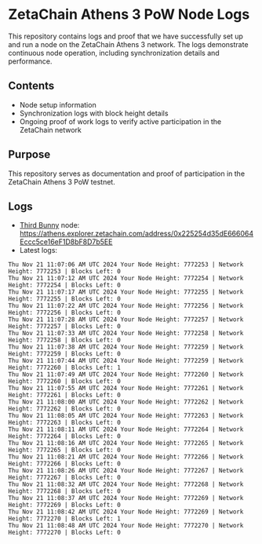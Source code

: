 # ZetaChain Athens 3 PoW Node Logs
This repository contains logs and proof that we have successfully set up and run a node on the ZetaChain Athens 3 network. The logs demonstrate continuous node operation, including synchronization details and performance.

## Contents
- Node setup information
- Synchronization logs with block height details
- Ongoing proof of work logs to verify active participation in the ZetaChain network

## Purpose
This repository serves as documentation and proof of participation in the ZetaChain Athens 3 PoW testnet.

## Logs

- [Third Bunny](https://thirdbunny.xyz/) node: https://athens.explorer.zetachain.com/address/0x225254d35dE666064Eccc5ce16eF1D8bF8D7b5EE
- Latest logs:
```
Thu Nov 21 11:07:06 AM UTC 2024 Your Node Height: 7772253 | Network Height: 7772253 | Blocks Left: 0
Thu Nov 21 11:07:12 AM UTC 2024 Your Node Height: 7772254 | Network Height: 7772254 | Blocks Left: 0
Thu Nov 21 11:07:17 AM UTC 2024 Your Node Height: 7772255 | Network Height: 7772255 | Blocks Left: 0
Thu Nov 21 11:07:22 AM UTC 2024 Your Node Height: 7772256 | Network Height: 7772256 | Blocks Left: 0
Thu Nov 21 11:07:28 AM UTC 2024 Your Node Height: 7772257 | Network Height: 7772257 | Blocks Left: 0
Thu Nov 21 11:07:33 AM UTC 2024 Your Node Height: 7772258 | Network Height: 7772258 | Blocks Left: 0
Thu Nov 21 11:07:38 AM UTC 2024 Your Node Height: 7772259 | Network Height: 7772259 | Blocks Left: 0
Thu Nov 21 11:07:44 AM UTC 2024 Your Node Height: 7772259 | Network Height: 7772260 | Blocks Left: 1
Thu Nov 21 11:07:49 AM UTC 2024 Your Node Height: 7772260 | Network Height: 7772260 | Blocks Left: 0
Thu Nov 21 11:07:55 AM UTC 2024 Your Node Height: 7772261 | Network Height: 7772261 | Blocks Left: 0
Thu Nov 21 11:08:00 AM UTC 2024 Your Node Height: 7772262 | Network Height: 7772262 | Blocks Left: 0
Thu Nov 21 11:08:05 AM UTC 2024 Your Node Height: 7772263 | Network Height: 7772263 | Blocks Left: 0
Thu Nov 21 11:08:11 AM UTC 2024 Your Node Height: 7772264 | Network Height: 7772264 | Blocks Left: 0
Thu Nov 21 11:08:16 AM UTC 2024 Your Node Height: 7772265 | Network Height: 7772265 | Blocks Left: 0
Thu Nov 21 11:08:21 AM UTC 2024 Your Node Height: 7772266 | Network Height: 7772266 | Blocks Left: 0
Thu Nov 21 11:08:26 AM UTC 2024 Your Node Height: 7772267 | Network Height: 7772267 | Blocks Left: 0
Thu Nov 21 11:08:32 AM UTC 2024 Your Node Height: 7772268 | Network Height: 7772268 | Blocks Left: 0
Thu Nov 21 11:08:37 AM UTC 2024 Your Node Height: 7772269 | Network Height: 7772269 | Blocks Left: 0
Thu Nov 21 11:08:42 AM UTC 2024 Your Node Height: 7772269 | Network Height: 7772270 | Blocks Left: 1
Thu Nov 21 11:08:48 AM UTC 2024 Your Node Height: 7772270 | Network Height: 7772270 | Blocks Left: 0
```
